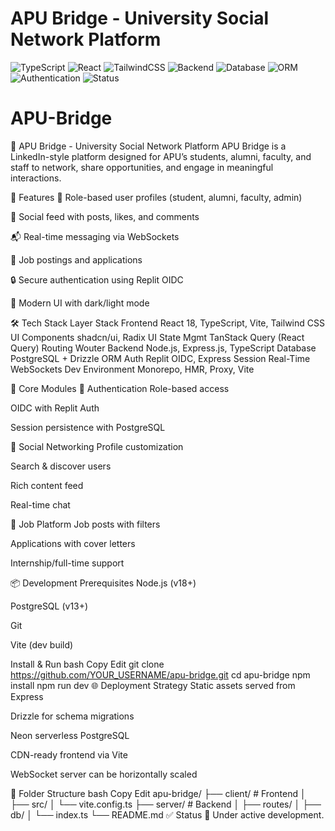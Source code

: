 # APU Bridge - University Social Network Platform

![TypeScript](https://img.shields.io/badge/code-TypeScript-blue.svg)
![React](https://img.shields.io/badge/frontend-React18-blue)
![TailwindCSS](https://img.shields.io/badge/styling-TailwindCSS-38bdf8)
![Backend](https://img.shields.io/badge/backend-Express.js-green)
![Database](https://img.shields.io/badge/database-PostgreSQL-336791)
![ORM](https://img.shields.io/badge/ORM-Drizzle%20ORM-lightgrey)
![Authentication](https://img.shields.io/badge/auth-Replit%20OIDC-yellowgreen)
![Status](https://img.shields.io/badge/status-Active--Dev-orange)

# APU-Bridge

📘 APU Bridge - University Social Network Platform
APU Bridge is a LinkedIn-style platform designed for APU’s students, alumni, faculty, and staff to network, share opportunities, and engage in meaningful interactions.

🚀 Features
👤 Role-based user profiles (student, alumni, faculty, admin)

📰 Social feed with posts, likes, and comments

📬 Real-time messaging via WebSockets

💼 Job postings and applications

🔒 Secure authentication using Replit OIDC

🎨 Modern UI with dark/light mode

🛠️ Tech Stack
Layer	Stack
Frontend	React 18, TypeScript, Vite, Tailwind CSS
UI Components	shadcn/ui, Radix UI
State Mgmt	TanStack Query (React Query)
Routing	Wouter
Backend	Node.js, Express.js, TypeScript
Database	PostgreSQL + Drizzle ORM
Auth	Replit OIDC, Express Session
Real-Time	WebSockets
Dev Environment	Monorepo, HMR, Proxy, Vite

🧩 Core Modules
🔐 Authentication
Role-based access

OIDC with Replit Auth

Session persistence with PostgreSQL

👥 Social Networking
Profile customization

Search & discover users

Rich content feed

Real-time chat

💼 Job Platform
Job posts with filters

Applications with cover letters

Internship/full-time support

📦 Development
Prerequisites
Node.js (v18+)

PostgreSQL (v13+)

Git

Vite (dev build)

Install & Run
bash
Copy
Edit
git clone https://github.com/YOUR_USERNAME/apu-bridge.git
cd apu-bridge
npm install
npm run dev
🌐 Deployment Strategy
Static assets served from Express

Drizzle for schema migrations

Neon serverless PostgreSQL

CDN-ready frontend via Vite

WebSocket server can be horizontally scaled

📂 Folder Structure
bash
Copy
Edit
apu-bridge/
├── client/           # Frontend
│   ├── src/
│   └── vite.config.ts
├── server/           # Backend
│   ├── routes/
│   ├── db/
│   └── index.ts
└── README.md
✅ Status
🚧 Under active development.
